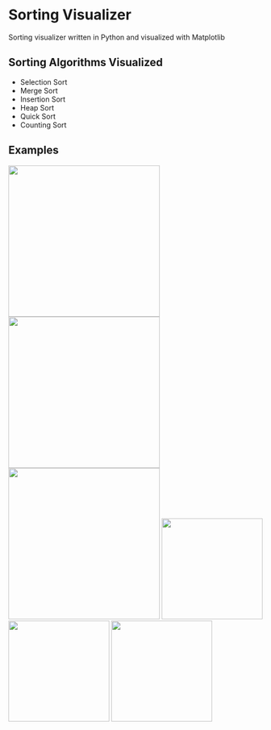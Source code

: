 # Sorting Visualizer
Sorting visualizer written in Python and visualized with Matplotlib

## Sorting Algorithms Visualized
* Selection Sort
* Merge Sort
* Insertion Sort
* Heap Sort
* Quick Sort
* Counting Sort

## Examples
<img src="gifs/SelectionSortGif.gif" width="300" height="300" /> <img src="gifs/MergeSortGif.gif" width="300" height="300" /> <img src="gifs/InsertionSortGif.gif" width="300" height="300" />
<img src="gifs/HeapSortGif.gif" width="200" height="200" />
<img src="gifs/QuickSortGif.gif" width="200" height="200" />
<img src="gifs/CountingSortGif.gif" width="200" height="200" />

